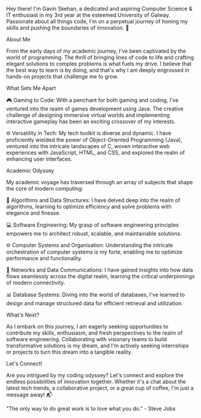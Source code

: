 Hey there! I'm Gavin Skehan, a dedicated and aspiring Computer Science & IT enthusiast in my 3rd year at the esteemed University of Galway. Passionate about all things code, I'm on a perpetual journey of honing my skills and pushing the boundaries of innovation. 🚀

About Me

From the early days of my academic journey, I've been captivated by the world of programming. The thrill of bringing lines of code to life and crafting elegant solutions to complex problems is what fuels my drive. I believe that the best way to learn is by doing, and that's why I am deeply engrossed in hands-on projects that challenge me to grow.

What Sets Me Apart

🎮 Gaming to Code: With a penchant for both gaming and coding, I've ventured into the realm of games development using Java. The creative challenge of designing immersive virtual worlds and implementing interactive gameplay has been an exciting crossover of my interests.

🌐 Versatility in Tech: My tech toolkit is diverse and dynamic. I have proficiently wielded the power of Object-Oriented Programming (Java), ventured into the intricate landscapes of C, woven interactive web experiences with JavaScript, HTML, and CSS, and explored the realm of enhancing user interfaces.

Academic Odyssey

My academic voyage has traversed through an array of subjects that shape the core of modern computing:

🧠 Algorithms and Data Structures: I have delved deep into the realm of algorithms, learning to optimize efficiency and solve problems with elegance and finesse.

💻 Software Engineering: My grasp of software engineering principles empowers me to architect robust, scalable, and maintainable solutions.

🌐 Computer Systems and Organisation: Understanding the intricate orchestration of computer systems is my forte, enabling me to optimize performance and functionality.

🔗 Networks and Data Communications: I have gained insights into how data flows seamlessly across the digital realm, learning the critical underpinnings of modern connectivity.

📊 Database Systems: Diving into the world of databases, I've learned to design and manage structured data for efficient retrieval and utilization.

What's Next?

As I embark on this journey, I am eagerly seeking opportunities to contribute my skills, enthusiasm, and fresh perspectives to the realm of software engineering. Collaborating with visionary teams to build transformative solutions is my dream, and I'm actively seeking internships or projects to turn this dream into a tangible reality.

Let's Connect!

Are you intrigued by my coding odyssey? Let's connect and explore the endless possibilities of innovation together. Whether it's a chat about the latest tech trends, a collaborative project, or a great cup of coffee, I'm just a message away! 📬

"The only way to do great work is to love what you do." - Steve Jobs
